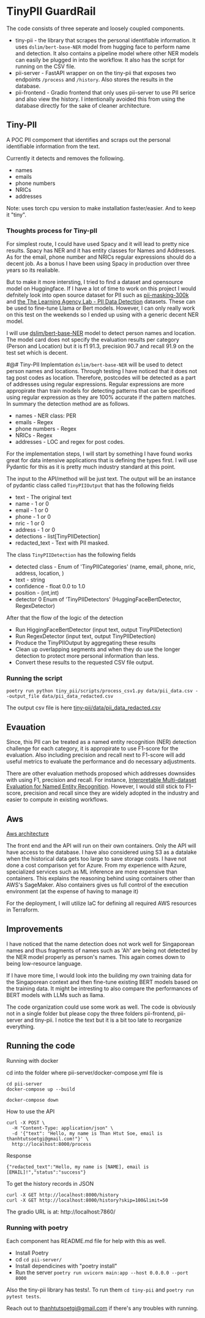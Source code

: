 # TinyPII GuardRail

The code consists of three seperate and loosely coupled components. 
* tiny-pii - the library that scrapes the personal identifiable information. It uses `dslim/bert-base-NER` model from hugging face to perform name and detection. It also contains a pipeline model where other NER models can easily be plugged in into the workflow. It also has the script for running on the CSV file.
* pii-server - FastAPI wrapper on on the tiny-pii that exposes two endpoints `/process` and `/history`. Also stores the results in the database.
* pii-frontend - Gradio frontend that only uses pii-server to use PII serice and also view the history. I intentionally avoided this from using the database directly for the sake of cleaner architecture.

## Tiny-PII 

A POC PII compoment that identifies and scraps out the personal identifiable information from the text.

Currently it detects and removes the following.
* names
* emails
* phone numbers
* NRICs
* addresses 

Note: uses torch cpu version to make installation faster/easier. And to keep it "tiny".

### Thoughts process for Tiny-pII

For simplest route, I could have used Spacy and it will lead to pretty nice results. Spacy has NER and it has entity classes for Names and Addresses. As for the email, phone number and NRICs regular expressions should do a decent job. As a bonus I have been using Spacy in production over three years so its realiable.

But to make it more intersting, I tried to find a dataset and opensource model on Huggingface. If I have a lot of time to work on this project I would defnitely look into open source dataset for PII such as [pii-masking-300k](https://huggingface.co/datasets/ai4privacy/pii-masking-300k) and [the The Learning Agency Lab - PII Data Detection](https://www.kaggle.com/competitions/pii-detection-removal-from-educational-data/leaderboard) datasets. These can be used to fine-tune Llama or Bert models. However, I can only really work on this test on the weekends so I ended up using with a generic decent NER model.

I will use [dslim/bert-base-NER](https://huggingface.co/dslim/bert-base-NER) model to detect person names and location. The model card does not specify the evaluation results per category (Person and Location) but it is f1 91.3, precision 90.7 and recall 91.9 on the test set which is decent. 

#@# Tiny-PII Implemtation
`dslim/bert-base-NER` will be used to detect person names and locations. Through testing I have noticed that it does not tag post codes as location. Therefore, postcodes will be detected as a part of addresses using regular expressions. Regular expressions are more appropirate than train models for detecting patterns that can be specificed using regular expression as they are 100% accurate if the pattern matches. In summary the detection method are as follows.

* names - NER class: PER
* emails - Regex
* phone numbers - Regex 
* NRICs - Regex
* addresses - LOC and regex for post codes.

For the implementation steps, I will start by something I have found works great for data intensive applications that is defining the types first. I will use Pydantic for this as it is pretty much industry standard at this point.

The input to the API/method will be just text. The output will be an instance of pydantic class called `TinyPIIOutput` that has the following fields 
* text - The original text
* name - 1 or 0
* email - 1 or 0
* phone - 1 or 0
* nric - 1 or 0
* address - 1 or 0
* detections - list[TinyPIIDetection]
* redacted_text - Text with PII masked. 

The class `TinyPIIDetection` has the following fields
* detected class - Enum of 'TinyPIICategories' (name, email, phone, nric, address, location, )
* text - string
* confidence - float 0.0 to 1.0 
* position - (int,int)
* detector 0 Enum of 'TinyPIIDetectors' (HuggingFaceBertDetector, RegexDetector)

After that the flow of the logic of the detection
* Run HiggingFaceBertDetector (input text, output TinyPIIDetection)
* Run RegexDetector (input text, output TinyPIIDetection)
* Produce the TinyPIIOutput by aggregating these results 
* Clean up overlapping segments and when they do use the longer detection to protect more personal information than less.
* Convert these results to the requested CSV file output. 


### Running the script 
`poetry run python tiny_pii/scripts/process_csv1.py data/pii_data.csv --output_file data/pii_data_redacted.csv`

The output csv file is here [tiny-pii/data/pii_data_redacted.csv](tiny-pii/data/pii_data_redacted.csv)

## Evauation 
Since, this PII can be treated as a named entity recognition (NER) detection challenge for each category, it is appropirate to use F1-score for the evaluation. Also including precision and recall next to F1-score will add useful metrics to evaluate the performance and do necessary adjustments. 

There are other evaluation methods proposed which addresses downsides with using F1, precision and recall. For instance, [Interpretable Multi-dataset Evaluation for Named Entity Recognition](https://arxiv.org/abs/2011.06854). However, I would still stick to F1-score, precision and recall since they are widely adopted in the industry and easier to compute in existing workflows. 


## Aws

[Aws architecture](doc_images/aws_architecture.png)

The front end and the API will run on their own containers. Only the API will have access to the database. I have also considered using S3 as a datalake when the historical data gets too large to save storage costs. I have not done a cost comparison yet for Azure. From my experience with Azure, specialized services such as ML inference are more expensive than containers. This explains the reasoning behind using containers other than AWS's SageMaker. Also containers gives us full control of the execution environment (at the expense of having to manage it)

For the deployment, I will utilize IaC for defining all required AWS resources in Terraform.

## Improvements

I have noticed that the name detection does not work well for Singaporean names and thus fragments of names such as 'Ah' are being not detected by the NER model properly as person's names. This again comes down to being low-resource language. 

If I have more time, I would look into the building my own training data for the Singaporean context and then fine-tune existing BERT models based on the training data. It might be intresting to also compare the performances of BERT models with LLMs such as llama.

The code organization could use some work as well. The code is obviously not in a single folder but please copy the three folders pii-frontend, pii-server and tiny-pii. I notice the text but it is a bit too late to reorganize everything.

## Running the code

Running with docker 

cd into the folder where pii-server/docker-compose.yml file is


```
cd pii-server
docker-compose up --build
```

```
docker-compose down
```


How to use the API
```
curl -X POST \
  -H "Content-Type: application/json" \
  -d '{"text": "Hello, my name is Than Htut Soe, email is thanhtutsoetgi@gmail.com!"}' \
  http://localhost:8000/process
```
Response
```
{"redacted_text":"Hello, my name is [NAME], email is [EMAIL]!","status":"success"}
```

To get the history records in JSON
```
curl -X GET http://localhost:8000/history
curl -X GET http://localhost:8000/history?skip=100&limit=50 
```

The gradio URL is at:
http://localhost:7860/

### Running with poetry 
Each component has README.md file for help with this as well.

* Install Poetry
* cd `cd pii-server/`
* Install dependicines with "poetry install"
* Run the server `poetry run uvicorn main:app --host 0.0.0.0 --port 8000`

Also the tiny-pii library has tests!. To run them `cd tiny-pii` and `poetry run pytest tests`.

Reach out to thanhtutsoetgi@gmail.com if there's any troubles with running.
